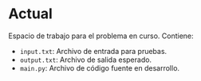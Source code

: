 # Actual

Espacio de trabajo para el problema en curso. Contiene:

- `input.txt`: Archivo de entrada para pruebas.
- `output.txt`: Archivo de salida esperado.
- `main.py`: Archivo de código fuente en desarrollo.

